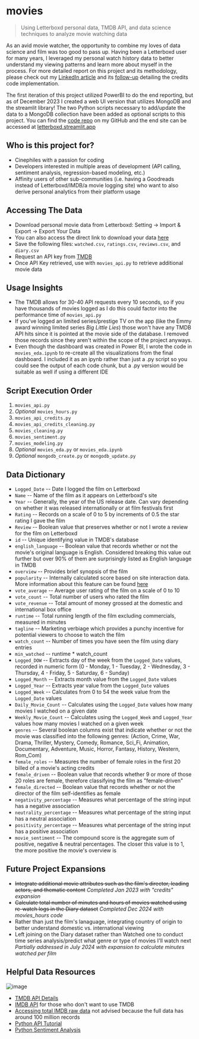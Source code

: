 # movies
>Using Letterboxd personal data, TMDB API, and data science techniques to analyze movie watching data


As an avid movie watcher, the opportunity to combine my loves of data science and film was too good to pass up. Having been a Letterboxd user for many years, I leveraged my personal watch history data to better understand my viewing patterns and learn more about myself in the process. For more detailed report on this project and its methodology, please check out my [LinkedIn article](https://www.linkedin.com/pulse/how-i-used-machine-learning-quantify-my-movie-obsession-alex-motter) and its [follow-up](https://www.linkedin.com/pulse/using-personal-analytics-determine-my-most-watched-actors-alex-motter/) detailing the credits code implementation.

The first iteration of this project utilized PowerBI to do the end reporting, but as of December 2023 I created a web UI version that utilizes MongoDB and the streamlit library! The two Python scripts necessary to add/update the data to a MongoDB collection have been added as optional scripts to this project. You can find the [code repo](https://github.com/amotter443/movies-streamlit) on my GitHub and the end site can be accessed at [letterboxd.streamlit.app](https://letterboxd.streamlit.app/)

Who is this project for?
------------------------
- Cinephiles with a passion for coding
- Developers interested in multiple areas of development (API calling, sentiment analysis, regression-based modeling, etc.)
- Affinity users of other sub-communities (i.e. having a Goodreads instead of Letterboxd/IMDB/a movie logging site) who want to also derive personal analytics from their platform usage 


Accessing The Data
--------
- Download personal movie data from Letterboxd: Setting -> Import & Export -> Export Your Data
- You can also access the direct link to download your data [here](https://letterboxd.com/settings/data/)
- Save the following files: `watched.csv`, `ratings.csv`, `reviews.csv`, and `diary.csv`
- Request an API key from [TMDB](https://developers.themoviedb.org/3/getting-started/introduction)
- Once API Key retrieved, use with `movies_api.py` to retrieve additional movie data


Usage Insights
--------
- The TMDB allows for 30-40 API requests every 10 seconds, so if you have thousands of movies logged as I do this could factor into the performance time of `movies_api.py`
- If you've logged an limited series/prestige TV on the app (like the Emmy award winning limited series _Big Little Lies_) those won't have any TMDB API hits since it is pointed at the movie side of the database. I removed those records since they aren't within the scope of the project anyways. 
- Even though the dashboard was created in Power BI, I wrote the code in `movies_eda.ipynb` to re-create all the visualizations from the final dashboard. I included it as an ipynb rather than just a .py script so you could see the output of each code chunk, but a .py version would be suitable as well if using a different IDE


Script Execution Order
------------------------
1. `movies_api.py`
2. *Optional* `movies_hours.py`
3. `movies_api_credits.py`
4. `movies_api_credits_cleaning.py`
5. `movies_cleaning.py`
6. `movies_sentiment.py`
7. `movies_modeling.py`
8. *Optional* `movies_eda.py` or `movies_eda.ipynb`
9. *Optional* `mongodb_create.py` or `mongodb_update.py`


Data Dictionary
------------------------
- `Logged_Date` -- Date I logged the film on Letterboxd
- `Name` -- Name of the film as it appears on Letterboxd's site
- `Year` -- Generally, the year of the US release date. Can vary depending on whether it was released internationally or at film festivals first
- `Rating` -- Records on a scale of 0 to 5 by increments of 0.5 the star rating I gave the film
- `Review` -- Boolean value that preserves whether or not I wrote a review for the film on Letterboxd
- `id` -- Unique identifying value in TMDB's database
- `english_language` -- Boolean value that records whether or not the movie's original language is English. Considered breaking this value out further but over 90% of them are surprisingly listed as English language in TMDB
- `overview` -- Provides brief synopsis of the film
- `popularity` -- Internally calculated score based on site interaction data. More information about this feature can be found [here](https://developers.themoviedb.org/3/getting-started/popularity)
- `vote_average` -- Average user rating of the film on a scale of 0 to 10
- `vote_count` -- Total number of users who rated the film
- `vote_revenue` -- Total amount of money grossed at the domestic and international box office
- `runtime` -- Total running length of the film excluding commercials, measured in minutes
- `tagline` -- Marketing verbiage which provides a punchy incentive for potential viewers to choose to watch the film
- `watch_count` -- Number of times you have seen the film using diary entries
- `min_watched` -- runtime * watch_count
- `Logged_DOW` -- Extracts day of the week from the `Logged_Date` values, recorded in numeric form (0 - Monday, 1 - Tuesday, 2 - Wednesday, 3 - Thursday, 4 - Friday, 5 - Saturday, 6 - Sunday)
- `Logged_Month` -- Extracts month value from the `Logged_Date` values
- `Logged_Year` -- Extracts year value from the `Logged_Date` values
- `Logged_Week` -- Calculates from 0 to 54 the week value from the `Logged_Date` values
- `Daily_Movie_Count` --  Calculates using the `Logged_Date` values how many movies I watched on a given date
- `Weekly_Movie_Count` --  Calculates using the `Logged_Week` and `Logged_Year` values how many movies I watched on a given week
- `genres` -- Several boolean columns exist that indicate whether or not the movie was classified into the following genres: (Action, Crime, War, Drama, Thriller, Mystery, Comedy, Romance, Sci_Fi, Animation, Documentary, Adventure, Music, Horror, Fantasy, History, Western, Rom_Com)
- `female_roles` -- Measures the number of female roles in the first 20 billed of a movie's acting credits
- `female_driven` -- Boolean value that records whether 9 or more of those 20 roles are female, therefore classifying the film as "female-driven"
- `female_directed` -- Boolean value that records whether or not the director of the film self-identifies as female
- `negativity_percentage` --  Measures what percentage of the string input has a negative association
- `neutrality_percentage` --  Measures what percentage of the string input has a neutral association
- `positivity_percentage` --  Measures what percentage of the string input has a positive association
- `movie_sentiment` --  The compound score is the aggregate sum of positive, negative & neutral percentages. The closer this value is to 1, the more positive the movie's overview is


Future Project Expansions
------------------------
- ~~Integrate additional movie attributes such as the film's director, leading actors, and thematic content~~ *Completed Jan 2023 with "credits" expansion*
- ~~Calculate total number of minutes and hours of movies watched using re-watch logs in the Diary dataset~~ *Completed Dec 2024 with movies_hours code*
- Rather than just the film's lanaguage, integrating country of origin to better understand domestic vs. international viewing
- Left joining on the Diary dataset rather than Watched one to conduct time series analysis/predict what genre or type of movies I'll watch next *Partially addressed in July 2024 with expansion to calculate minutes watched per film*


Helpful Data Resources
--------
![image](https://user-images.githubusercontent.com/71201000/133646506-dd7c798c-42ad-44d9-b138-d39dd67ce91f.png)
- [TMDB API Details](https://developers.themoviedb.org/3/movies/get-movie-details)
- [IMDB API](https://rapidapi.com/blog/how-to-use-imdb-api) for those who don't want to use TMDB
- [Accessing total IMDB raw data](https://www.imdb.com/interfaces/) not advised because the full data has around 100 million records
- [Python API Tutorial](https://www.dataquest.io/blog/python-api-tutorial/)
- [Python Sentiment Analysis](https://realpython.com/python-nltk-sentiment-analysis/)
